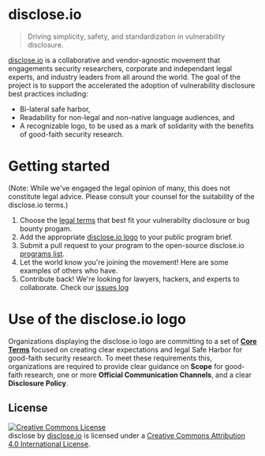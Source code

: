# disclose.io

> Driving simplicity, safety, and standardization in vulnerability disclosure.

[disclose.io](https://disclose.io) is a collaborative and vendor-agnostic movement that engagements security researchers, corporate and independant legal experts, and industry leaders from all around the world. The goal of the project is to support the accelerated the adoption of vulnerability disclosure best practices including: 

- Bi-lateral safe harbor, 
- Readability for non-legal and non-native language audiences, and 
- A recognizable logo, to be used as a mark of solidarity with the benefits of good-faith security research.

# Getting started

(Note: While we've engaged the legal opinion of many, this does not constitute legal advice. Please consult your counsel for the suitability of the disclose.io terms.)

1. Choose the [legal terms](/terms) that best fit your vulnerabilty disclosure or bug bounty progam.
2. Add the appropriate [disclose.io logo](/logos) to your public program brief.
3. Submit a pull request to your program to the open-source disclose.io [programs list](/programs-list).  
4. Let the world know you're joining the movement! Here are some examples of others who have.
4. Contribute back! We're looking for lawyers, hackers, and experts to collaborate. Check our [issues log](/issues)

# Use of the disclose.io logo

Organizations displaying the disclose.io logo are committing to a set of [**Core Terms**](core_terms/) focused on creating clear expectations and legal Safe Harbor for good-faith security research. To meet these requirements this, organizations are required to provide clear guidance on **Scope** for good-faith research, one or more **Official Communication Channels**, and a clear **Disclosure Policy**.

## License

<a rel="license" href="http://creativecommons.org/licenses/by/4.0/"><img alt="Creative Commons License" style="border-width:0" src="https://i.creativecommons.org/l/by/4.0/88x31.png" /></a><br /><span xmlns:dct="http://purl.org/dc/terms/" property="dct:title">disclose</span> by <a xmlns:cc="http://creativecommons.org/ns#" href="https://disclose.io" property="cc:attributionName" rel="cc:attributionURL">disclose.io</a> is licensed under a <a rel="license" href="http://creativecommons.org/licenses/by/4.0/">Creative Commons Attribution 4.0 International License</a>.